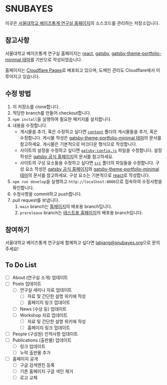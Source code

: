 # SNUBAYES

이곳은 [서울대학교 베이즈통계 연구실 홈페이지](https://beta.snubayes.org)의 소스코드를 관리하는 저장소입니다.

## 참고사항

서울대학교 베이즈통계 연구실 홈페이지는 [react](https://reactjs.org/), [gatsby](https://www.gatsbyjs.com/), [gatsby-theme-portfolio-minimal 테마](https://www.gatsbyjs.com/plugins/gatsby-theme-portfolio-minimal/)를 기반으로 작성되었습니다.

홈페이지는 [Cloudflare Pages](https://pages.cloudflare.com)로 배포되고 있으며, 도메인 관리도 Cloudflare에서 이루어지고 있습니다.

## 수정 방법

1. 이 저장소를 clone합니다.
2. 적당한 branch를 만들어 checkout합니다.
3. `npm install`을 실행하여 필요한 패키지를 설치합니다.
4. 내용을 수정합니다.
    * 게시물을 추가, 혹은 수정하고 싶다면 [`content`](https://github.com/snubayes/home/blob/main/content) 폴더의 게시물들을 추가, 혹은 수정합니다. 게시물 작성은 [gatsby-theme-portfolio-minimal 테마](https://www.gatsbyjs.com/plugins/gatsby-theme-portfolio-minimal/)의 문서를 참고하세요. 게시물은 기본적으로 마크다운 형식으로 작성합니다.
    * 사이트의 설정을 수정하고 싶다면 [`gatsby-config.js`](https://github.com/snubayes/home/blob/main/gatsby-config.js) 파일을 수정합니다. 설정 작성은 [gatsby 공식 홈페이지](https://www.gatsbyjs.com/docs/)의 문서를 참고하세요.
    * 사이트의 구성 요소들을 수정하고 싶다면 [`src`](https://github.com/snubayes/home/blob/main/src) 폴더의 파일들을 수정합니다. 구성 요소 작성은 [gatsby 공식 홈페이지](https://www.gatsbyjs.com/docs/)와 [gatsby-theme-portfolio-minimal 테마](https://www.gatsbyjs.com/plugins/gatsby-theme-portfolio-minimal/)의 문서를 참고하세요. 구성 요소는 기본적으로 [react](https://reactjs.org/)로 작성합니다.
5. `npm run develop`을 실행하고 `http://localhost:8000`으로 접속하여 수정사항을 확인합니다.
6. 수정사항을 commit하고 push합니다.
7. pull request를 보냅니다.
   1. `main` branch는 [홈페이지](https://beta.snubayes.org)의 배포용 branch입니다.
   2. `prerelease` branch는 [테스트용 홈페이지](https://prerelease.snubayes.pages.dev)의 배포용 branch입니다.

## 참여하기

서울대학교 베이즈통계 연구실에 함께하고 싶다면 [labjang@snubayes.org](mailto:labjang@snubayes.org)으로 문의주세요!


## To Do List

* [ ] About (연구실 소개) 업데이트
* [ ] Posts 업데이트
  * [ ] 연구실 세미나 자료 업데이트
    * [ ] 자료 및 간단한 설명 위키에 작성
    * [ ] 홈페이지 링크 업데이트
  * [ ] News (수상 등) 업데이트
  * [ ] Workshop 자료 업데이트
    * [ ] 자료 및 간단한 설명 위키에 작성
    * [ ] 홈페이지 링크 업데이트
* [ ] People (구성원) 인적사항 업데이트
* [ ] Publications (출판물) 업데이트
  * [ ] 링크 업데이트
  * [ ] 누락 출판물 추가
* [ ] 홈페이지 공개
  * [ ] 구글 검색엔진 등록 
  * [ ] 기존 홈페이지 구글 색인 제거
  * [ ] 로고 교체